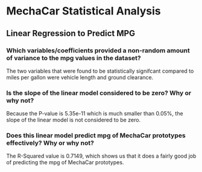 # MechaCar Statistical Analysis


## Linear Regression to Predict MPG

### Which variables/coefficients provided a non-random amount of variance to the mpg values in the dataset?

The two variables that were found to be statistically signifcant compared to miles per gallon were vehicle length and ground clearance.

### Is the slope of the linear model considered to be zero? Why or why not?
Because the P-value is 5.35e-11 which is much smaller than 0.05%, the slope of the linear model is not considered to be zero.

### Does this linear model predict mpg of MechaCar prototypes effectively? Why or why not?
The R-Squared value is 0.7149, which shows us that it does a fairly good job of predicting the mpg of MechaCar prototypes.

